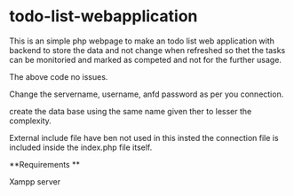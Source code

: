 # todo-list-webapplication

This is an simple php webpage to make an todo list web application with backend to store the data and not change when refreshed so thet the tasks can be monitoried and marked as competed and not for the further usage.

The above code no issues.

Change the servername, username, anfd password as per you connection.

create the data base using the same name given ther to lesser the complexity.

External include file have ben not used in this insted the connection file is included inside the index.php file itself.

**Requirements **

Xampp server

